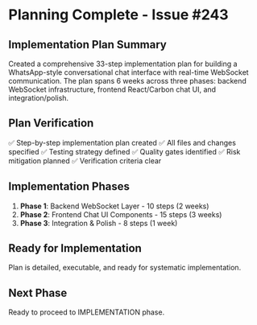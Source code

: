 # Planning Complete - Issue #243

## Implementation Plan Summary
Created a comprehensive 33-step implementation plan for building a WhatsApp-style conversational chat interface with real-time WebSocket communication. The plan spans 6 weeks across three phases: backend WebSocket infrastructure, frontend React/Carbon chat UI, and integration/polish.

## Plan Verification
✅ Step-by-step implementation plan created
✅ All files and changes specified
✅ Testing strategy defined
✅ Quality gates identified
✅ Risk mitigation planned
✅ Verification criteria clear

## Implementation Phases
1. **Phase 1**: Backend WebSocket Layer - 10 steps (2 weeks)
2. **Phase 2**: Frontend Chat UI Components - 15 steps (3 weeks)
3. **Phase 3**: Integration & Polish - 8 steps (1 week)

## Ready for Implementation
Plan is detailed, executable, and ready for systematic implementation.

## Next Phase
Ready to proceed to IMPLEMENTATION phase.

